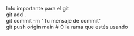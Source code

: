 Info importante para el git<br>
git add .<br>
git commit -m "Tu mensaje de commit"<br>
git push origin main  # O la rama que estés usando
